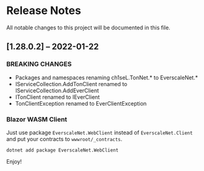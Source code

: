 # Release Notes

All notable changes to this project will be documented in this file.

## [1.28.0.2] – 2022-01-22

### BREAKING CHANGES
- Packages and namespaces renaming ch1seL.TonNet.* to EverscaleNet.*
- IServiceCollection.AddTonClient renamed to IServiceCollection.AddEverClient
- ITonClient renamed to IEverClient
- TonClientException renamed to EverClientException

### Blazor WASM Client
Just use package `EverscaleNet.WebClient` instead of `EverscaleNet.Client` and put your contracts to `wwwroot/_contracts`.
```shell
dotnet add package EverscaleNet.WebClient
```
Enjoy!
